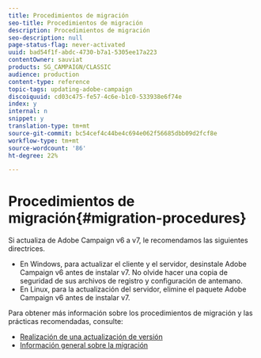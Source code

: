 ```yaml
---
title: Procedimientos de migración
seo-title: Procedimientos de migración
description: Procedimientos de migración
seo-description: null
page-status-flag: never-activated
uuid: bad54f1f-abdc-4730-b7a1-5305ee17a223
contentOwner: sauviat
products: SG_CAMPAIGN/CLASSIC
audience: production
content-type: reference
topic-tags: updating-adobe-campaign
discoiquuid: cd03c475-fe57-4c6e-b1c0-533938e6f74e
index: y
internal: n
snippet: y
translation-type: tm+mt
source-git-commit: bc54cef4c44be4c694e062f56685dbb09d2fcf8e
workflow-type: tm+mt
source-wordcount: '86'
ht-degree: 22%

---
```



# Procedimientos de migración{#migration-procedures}

Si actualiza de Adobe Campaign v6 a v7, le recomendamos las siguientes directrices.

* En Windows, para actualizar el cliente y el servidor, desinstale Adobe Campaign v6 antes de instalar v7. No olvide hacer una copia de seguridad de sus archivos de registro y configuración de antemano.
* En Linux, para la actualización del servidor, elimine el paquete Adobe Campaign v6 antes de instalar v7.

Para obtener más información sobre los procedimientos de migración y las prácticas recomendadas, consulte:

* [Realización de una actualización de versión](https://helpx.adobe.com/es/campaign/kb/acc-build-upgrade.html)
* [Información general sobre la migración](../../migration/using/about-migration.md)

